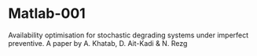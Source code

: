 # Matlab-001
 Availability optimisation for stochastic degrading systems under imperfect preventive. A paper by A. Khatab, D. Ait-Kadi & N. Rezg 
